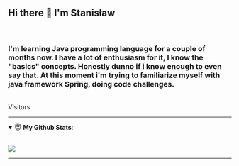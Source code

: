 ## Hi there 👋 I'm Stanisław


<br/>
<h3>I'm learning Java programming language for a couple of months now. I have a lot of enthusiasm for it, I know the "basics" concepts. Honestly dunno if i know enough to even say that.
At this moment i'm trying to familiarize myself with java framework Spring, doing code challenges.</h3>


</details>
<br/>
Visitors <br/>
<img src ="https://profile-counter.glitch.me/Staszek1062/count.svg" title="">
<br/>

---

<details open>
 <summary> 😇 <b>My Github Stats</b>: </summary>

<br>

<p align>
  <img src = "https://github-readme-stats.vercel.app/api?username=Staszek1062&count_private=true">
  <!-- <img src = "https://github-readme-stats.vercel.app/api/top-langs/?username=Staszek1062&hide=css,js,html&theme=tokyonight"> -->
</p>

</details>





---
